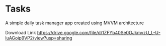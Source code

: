 # Tasks
A simple daily task manager app created using MVVM architecture


Download Link
https://drive.google.com/file/d/1ZFYb40Se0OJkmvzU_L-U-luAGoip9VP2/view?usp=sharing
